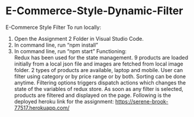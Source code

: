 # E-Commerce-Style-Dynamic-Filter
E-Commerce Style Filter 
To run locally:
1)	Open the Assignment 2 Folder in Visual Studio Code.
2)	In command line, run “npm install”
3)	In command line, run “npm start”
Functioning:	
Redux has been used for the state management. 9 products are loaded initially from a local json file and images are fetched from local image folder. 2 types of products are available, laptop and mobile. User can filter using category or by price range or by both. Sorting can be done anytime.
Filtering options triggers dispatch actions which changes the state of the variables of redux store. As soon as any filter is selected, products are filtered and displayed on the page.
Following is the deployed heroku link for the assignment:
https://serene-brook-77517.herokuapp.com/
